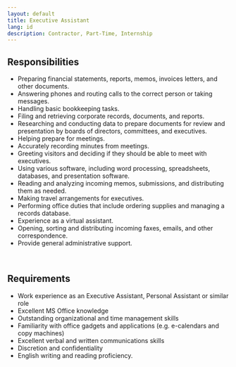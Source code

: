 ```yaml
---
layout: default
title: Executive Assistant
lang: id
description: Contractor, Part-Time, Internship
---
```




## Responsibilities

* Preparing financial statements, reports, memos, invoices letters, and other documents.
* Answering phones and routing calls to the correct person or taking messages.
* Handling basic bookkeeping tasks.
* Filing and retrieving corporate records, documents, and reports.
* Researching and conducting data to prepare documents for review and presentation by boards of directors, committees, and executives.
* Helping prepare for meetings.
* Accurately recording minutes from meetings.
* Greeting visitors and deciding if they should be able to meet with executives.
* Using various software, including word processing, spreadsheets, databases, and presentation software.
* Reading and analyzing incoming memos, submissions, and distributing them as needed.
* Making travel arrangements for executives.
* Performing office duties that include ordering supplies and managing a records database.
* Experience as a virtual assistant.
* Opening, sorting and distributing incoming faxes, emails, and other correspondence.
* Provide general administrative support.

<br>

## Requirements

* Work experience as an Executive Assistant, Personal Assistant or similar role
* Excellent MS Office knowledge
* Outstanding organizational and time management skills
* Familiarity with office gadgets and applications (e.g. e-calendars and copy machines)
* Excellent verbal and written communications skills
* Discretion and confidentiality
* English writing and reading proficiency.